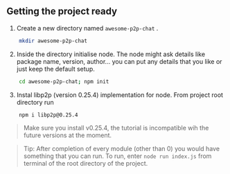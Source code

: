 ## Getting the project ready

1. Create a new directory named `awesome-p2p-chat` . 
```bash
    mkdir awesome-p2p-chat
```
2. Inside the directory initialise node. The node might ask details like package name, version, author... you can put any details that you like or just keep the default setup.
```bash
    cd awesome-p2p-chat; npm init
```

3. Instal libp2p (version 0.25.4) implementation for node. From project root directory run
```bash
    npm i libp2p@0.25.4
```

> Make sure you install v0.25.4, the tutorial is incompatible wih the future versions at the moment.


> Tip: After completion of every module (other than 0) you would have something that you can run. To run, enter `node run index.js` from terminal of the root directory of the project.